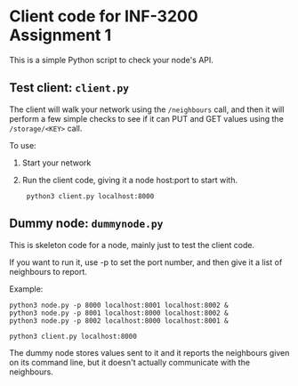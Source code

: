 Client code for INF-3200 Assignment 1
==================================================

This is a simple Python script to check your node's API.


Test client: `client.py`
--------------------------------------------------

The client will walk your network using the `/neighbours` call, and then it will
perform a few simple checks to see if it can PUT and GET values using the
`/storage/<KEY>` call.

To use:

1. Start your network
2. Run the client code, giving it a node host:port to start with.

        python3 client.py localhost:8000


Dummy node: `dummynode.py`
--------------------------------------------------

This is skeleton code for a node, mainly just to test the client code. 

If you want to run it, use -p to set the port number, and then give it a list of
neighbours to report.

Example:

    python3 node.py -p 8000 localhost:8001 localhost:8002 &
    python3 node.py -p 8001 localhost:8000 localhost:8002 &
    python3 node.py -p 8002 localhost:8000 localhost:8001 &

    python3 client.py localhost:8000

The dummy node stores values sent to it and it reports the neighbours given on
its command line, but it doesn't actually communicate with the neighbours.

